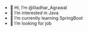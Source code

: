 - 👋 Hi, I’m @liladhar_Agrawal
- 👀 I’m interested in Java
- 🌱 I’m currently learning SpringBoot
- 💞️ I’m looking for job

<!---
liladhar8318/liladhar8318 is a ✨ special ✨ repository because its `README.md` (this file) appears on your GitHub profile.
You can click the Preview link to take a look at your changes.
--->
